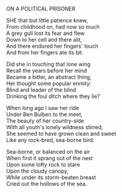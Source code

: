 ON A POLITICAL PRISONER  
  
SHE that but little patience knew,  
From childhood on, had now so much  
A grey gull lost its fear and flew  
Down to her cell and there alit,  
And there endured her fingers' touch  
And from her fingers ate its bit.  
  
Did she in touching that lone wing  
Recall the years before her mind  
Became a bitter, an abstract thing,  
Her thought some popular enmity:  
Blind and leader of the blind  
Drinking the foul ditch where they lie?  
  
When long ago I saw her ride  
Under Ben Bulben to the meet,  
The beauty of her country-side  
With all youth's lonely wildness stirred,  
She seemed to have grown clean and sweet  
Like any rock-bred, sea-borne bird:  
  
Sea-borne, or balanced on the air  
When first it sprang out of the nest  
Upon some lofty rock to stare  
Upon the cloudy canopy,  
While under its storm-beaten breast  
Cried out the hollows of the sea.  

